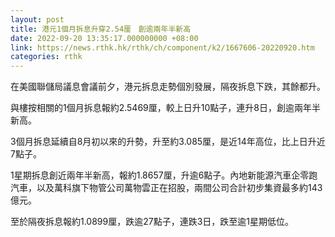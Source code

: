 ```yaml
---
layout: post
title: 港元1個月拆息升穿2.54厘　創逾兩年半新高
date: 2022-09-20 13:35:17.000000000 +08:00
link: https://news.rthk.hk/rthk/ch/component/k2/1667606-20220920.htm
categories: rthk
---
```


在美國聯儲局議息會議前夕，港元拆息走勢個別發展，隔夜拆息下跌，其餘都升。

與樓按相關的1個月拆息報約2.5469厘，較上日升10點子，連升8日，創逾兩年半新高。

3個月拆息延續自8月初以來的升勢，升至約3.085厘，是近14年高位，比上日升近7點子。

1星期拆息創近兩年半新高，報約1.8657厘，升逾6點子。內地新能源汽車企零跑汽車，以及萬科旗下物管公司萬物雲正在招股，兩間公司合計初步集資最多約143億元。

至於隔夜拆息報約1.0899厘，跌逾27點子，連跌3日，跌至逾1星期低位。
